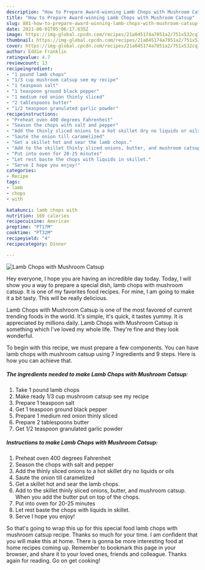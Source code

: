 ```yaml
---
description: "How to Prepare Award-winning Lamb Chops with Mushroom Catsup"
title: "How to Prepare Award-winning Lamb Chops with Mushroom Catsup"
slug: 881-how-to-prepare-award-winning-lamb-chops-with-mushroom-catsup
date: 2021-06-01T05:06:17.635Z
image: https://img-global.cpcdn.com/recipes/21a045174a7851a2/751x532cq70/lamb-chops-with-mushroom-catsup-recipe-main-photo.jpg
thumbnail: https://img-global.cpcdn.com/recipes/21a045174a7851a2/751x532cq70/lamb-chops-with-mushroom-catsup-recipe-main-photo.jpg
cover: https://img-global.cpcdn.com/recipes/21a045174a7851a2/751x532cq70/lamb-chops-with-mushroom-catsup-recipe-main-photo.jpg
author: Eddie Franklin
ratingvalue: 4.7
reviewcount: 13
recipeingredient:
- "1 pound lamb chops"
- "1/3 cup mushroom catsup see my recipe"
- "1 teaspoon salt"
- "1 teaspoon ground black pepper"
- "1 medium red onion thinly sliced"
- "2 tablespoons butter"
- "1/2 teaspoon granulated garlic powder"
recipeinstructions:
- "Preheat oven 400 degrees Fahrenheit"
- "Season the chops with salt and pepper"
- "Add the thinly sliced onions to a hot skillet dry no liquids or oils"
- "Sauté the onion till caramelized"
- "Get a skillet hot and sear the lamb chops."
- "Add to the skillet thinly sliced onions, butter, and mushroom catsup. When you add the butter put on top of the chops."
- "Put into oven for 20-25 minutes"
- "Let rest baste the chops with liquids in skillet."
- "Serve I hope you enjoy!"
categories:
- Recipe
tags:
- lamb
- chops
- with

katakunci: lamb chops with 
nutrition: 169 calories
recipecuisine: American
preptime: "PT17M"
cooktime: "PT32M"
recipeyield: "4"
recipecategory: Dinner

---
```



![Lamb Chops with Mushroom Catsup](https://img-global.cpcdn.com/recipes/21a045174a7851a2/751x532cq70/lamb-chops-with-mushroom-catsup-recipe-main-photo.jpg)

Hey everyone, I hope you are having an incredible day today. Today, I will show you a way to prepare a special dish, lamb chops with mushroom catsup. It is one of my favorites food recipes. For mine, I am going to make it a bit tasty. This will be really delicious.

Lamb Chops with Mushroom Catsup is one of the most favored of current trending foods in the world. It's simple, it's quick, it tastes yummy. It is appreciated by millions daily. Lamb Chops with Mushroom Catsup is something which I've loved my whole life. They're fine and they look wonderful.




To begin with this recipe, we must prepare a few components. You can have lamb chops with mushroom catsup using 7 ingredients and 9 steps. Here is how you can achieve that.

<!--inarticleads1-->

##### The ingredients needed to make Lamb Chops with Mushroom Catsup:

1. Take 1 pound lamb chops
1. Make ready 1/3 cup mushroom catsup see my recipe
1. Prepare 1 teaspoon salt
1. Get 1 teaspoon ground black pepper
1. Prepare 1 medium red onion thinly sliced
1. Prepare 2 tablespoons butter
1. Get 1/2 teaspoon granulated garlic powder




<!--inarticleads2-->

##### Instructions to make Lamb Chops with Mushroom Catsup:

1. Preheat oven 400 degrees Fahrenheit
1. Season the chops with salt and pepper
1. Add the thinly sliced onions to a hot skillet dry no liquids or oils
1. Sauté the onion till caramelized
1. Get a skillet hot and sear the lamb chops.
1. Add to the skillet thinly sliced onions, butter, and mushroom catsup. When you add the butter put on top of the chops.
1. Put into oven for 20-25 minutes
1. Let rest baste the chops with liquids in skillet.
1. Serve I hope you enjoy!




So that's going to wrap this up for this special food lamb chops with mushroom catsup recipe. Thanks so much for your time. I am confident that you will make this at home. There is gonna be more interesting food at home recipes coming up. Remember to bookmark this page in your browser, and share it to your loved ones, friends and colleague. Thanks again for reading. Go on get cooking!
